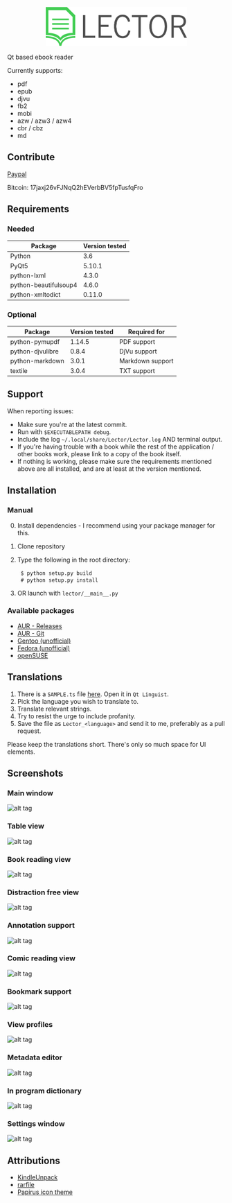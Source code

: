 <p align="center"><img src="lector/resources/raw/logo/logotype_horizontal.png" alt="Lector" height="90px"></p>

Qt based ebook reader

Currently supports:
* pdf
* epub
* djvu
* fb2
* mobi
* azw / azw3 / azw4
* cbr / cbz
* md

## Contribute
[Paypal](https://www.paypal.me/supportlector)

Bitcoin: 17jaxj26vFJNqQ2hEVerbBV5fpTusfqFro

## Requirements
### Needed
| Package | Version tested |
| --- | --- |
| Python | 3.6 |
| PyQt5 | 5.10.1 |
| python-lxml | 4.3.0 |
| python-beautifulsoup4 | 4.6.0 |
| python-xmltodict | 0.11.0 |

### Optional
| Package | Version tested | Required for |
| --- | --- | --- |
| python-pymupdf | 1.14.5 | PDF support |
| python-djvulibre | 0.8.4 | DjVu support |
| python-markdown | 3.0.1 | Markdown support |
| textile | 3.0.4 | TXT support |

## Support
When reporting issues:
* Make sure you're at the latest commit.
* Run with `$EXECUTABLEPATH debug`.
* Include the log `~/.local/share/Lector/Lector.log` AND terminal output.
* If you're having trouble with a book while the rest of the application / other books work, please link to a copy of the book itself.
* If nothing is working, please make sure the requirements mentioned above are all installed, and are at least at the version mentioned.

## Installation
### Manual
0. Install dependencies - I recommend using your package manager for this.
1. Clone repository
2. Type the following in the root directory:

        $ python setup.py build
        # python setup.py install
3. OR launch with `lector/__main__.py`

### Available packages
* [AUR - Releases](https://aur.archlinux.org/packages/lector/)
* [AUR - Git](https://aur.archlinux.org/packages/lector-git/)
* [Gentoo (unofficial)](https://bitbucket.org/szymonsz/gen2-overlay/src/master/app-text/lector/)
* [Fedora (unofficial)](https://copr.fedorainfracloud.org/coprs/bugzy/lector/)
* [openSUSE](https://software.opensuse.org/package/lector)

## Translations
1. There is a `SAMPLE.ts` file [here](https://github.com/BasioMeusPuga/Lector/tree/master/lector/resources/translations). Open it in `Qt Linguist`.
2. Pick the language you wish to translate to.
3. Translate relevant strings.
4. Try to resist the urge to include profanity.
5. Save the file as `Lector_<language>` and send it to me, preferably as a pull request.

Please keep the translations short. There's only so much space for UI elements.

## Screenshots

### Main window
![alt tag](https://i.imgur.com/516hRkS.png)

### Table view
![alt tag](https://i.imgur.com/o9An7AR.png)

### Book reading view
![alt tag](https://i.imgur.com/ITG63Fc.png)

### Distraction free view
![alt tag](https://i.imgur.com/g8Ltupy.png)

### Annotation support
![alt tag](https://i.imgur.com/gLK29F4.png)

### Comic reading view
![alt tag](https://i.imgur.com/rvvTQCM.png)

### Bookmark support
![alt tag](https://i.imgur.com/Y7qoU8m.png)

### View profiles
![alt tag](https://i.imgur.com/awE2q2K.png)

### Metadata editor
![alt tag](https://i.imgur.com/0CDpNO8.png)

### In program dictionary
![alt tag](https://i.imgur.com/RF72m2h.png)

### Settings window
![alt tag](https://i.imgur.com/l6zJXaH.png)

## Attributions
* [KindleUnpack](https://github.com/kevinhendricks/KindleUnpack)
* [rarfile](https://github.com/markokr/rarfile)
* [Papirus icon theme](https://github.com/PapirusDevelopmentTeam/papirus-icon-theme)
